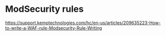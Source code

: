 # ModSecurity rules

https://support.kemptechnologies.com/hc/en-us/articles/209635223-How-to-write-a-WAF-rule-Modsecurity-Rule-Writing
